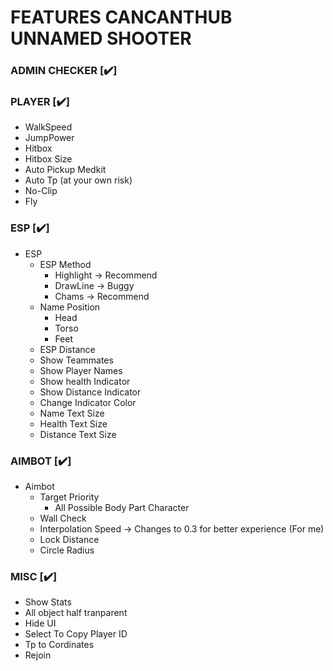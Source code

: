 # FEATURES CANCANTHUB UNNAMED SHOOTER

### ADMIN CHECKER [✔️]
### PLAYER [✔️]
  - WalkSpeed
  - JumpPower
  - Hitbox
   - Hitbox Size
  - Auto Pickup Medkit
  - Auto Tp (at your own risk)
  - No-Clip
  - Fly

### ESP [✔️]
  - ESP
    - ESP Method
      - Highlight -> Recommend
      - DrawLine -> Buggy
      - Chams -> Recommend
    - Name Position
      - Head
      - Torso
      - Feet
    - ESP Distance
    - Show Teammates
    - Show Player Names
    - Show health Indicator
    - Show Distance Indicator
    - Change Indicator Color
    - Name Text Size
    - Health Text Size
    - Distance Text Size

### AIMBOT [✔️]
- Aimbot
  - Target Priority
    - All Possible Body Part Character
  - Wall Check
  - Interpolation Speed -> Changes to 0.3 for better experience (For me)
  - Lock Distance
  - Circle Radius

### MISC [✔️]
- Show Stats
- All object half tranparent
- Hide UI
- Select To Copy Player ID
- Tp to Cordinates
- Rejoin
